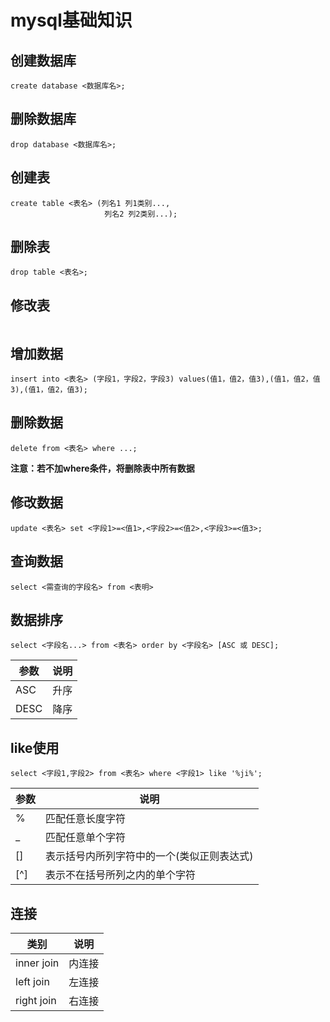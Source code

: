 # mysql基础知识



## 创建数据库

```
create database <数据库名>;
```

## 删除数据库

```
drop database <数据库名>;
```

## 创建表

```
create table <表名> (列名1 列1类别...,
                     列名2 列2类别...);
```

## 删除表

```
drop table <表名>;
```

## 修改表

```

```

## 增加数据

```
insert into <表名> (字段1，字段2，字段3) values(值1，值2，值3),(值1，值2，值3),(值1，值2，值3);
```

## 删除数据

```
delete from <表名> where ...;
```

**注意：若不加where条件，将删除表中所有数据**

## 修改数据

```
update <表名> set <字段1>=<值1>,<字段2>=<值2>,<字段3>=<值3>;
```

## 查询数据

```
select <需查询的字段名> from <表明>
```
## 数据排序

```
select <字段名...> from <表名> order by <字段名> [ASC 或 DESC];
```

|参数|说明|
|----|----|
|ASC|升序|
|DESC|降序|

## like使用

```
select <字段1,字段2> from <表名> where <字段1> like '%ji%';
```

|参数|说明|
|----|----|
|%|匹配任意长度字符|
|\_|匹配任意单个字符|
|\[\]|表示括号内所列字符中的一个(类似正则表达式)|
|\[^\]|表示不在括号所列之内的单个字符|


## 连接

|类别|说明|
|----|----|
|inner join|内连接|
|left join|左连接|
|right join|右连接|
